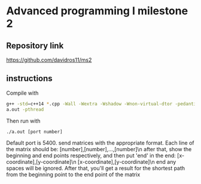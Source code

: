 # Advanced programming I milestone 2
## Repository link
https://github.com/davidros11/ms2
## instructions
Compile with

```bash
g++ -std=c++14 *.cpp -Wall -Wextra -Wshadow -Wnon-virtual-dtor -pedantic -o
a.out -pthread
```

Then run with

```bash
./a.out [port number]
```

Default port is 5400.
send matrices with the appropriate format. Each line of the matrix should be:
[number],[number],...,[number]\n
after that, show the beginning and end points respectively, and then put 'end' in the end:
[x-coordinate],[y-coordinate]\n
[x-coordinate],[y-coordinate]\n
end
any spaces will be ignored.
After that, you'll get a result for the shortest path from the beginning point to the end
point of the matrix



